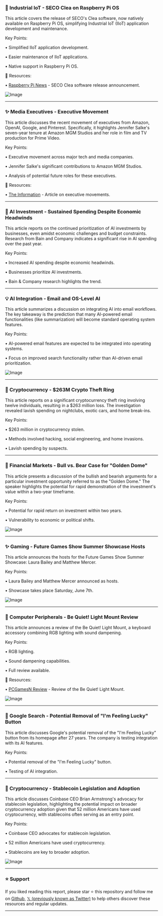 ### 🤖 Industrial IoT - SECO Clea on Raspberry Pi OS

This article covers the release of SECO's Clea software, now natively available on Raspberry Pi OS, simplifying Industrial IoT (IIoT) application development and maintenance.

Key Points:

• Simplified IIoT application development.


• Easier maintenance of IIoT applications.


• Native support in Raspberry Pi OS.


🔗 Resources:

• [Raspberry Pi News](https://raspberrypi.com/news/seco-clea-software-for-iiot-available-natively-in-raspberry-pi-os/) - SECO Clea software release announcement.

![Image](https://pbs.twimg.com/media/Gq_Ex8gW4AAA3Ao?format=jpg&name=small)


---

### ✨ Media Executives - Executive Movement

This article discusses the recent movement of executives from Amazon, OpenAI, Google, and Pinterest.  Specifically, it highlights Jennifer Salke's seven-year tenure at Amazon MGM Studios and her role in film and TV production for Prime Video.

Key Points:

• Executive movement across major tech and media companies.


• Jennifer Salke's significant contributions to Amazon MGM Studios.


• Analysis of potential future roles for these executives.


🔗 Resources:

• [The Information](https://theinformation.com/articles/free-agents-amazon-openai-google-execs-poised-next-role?utm_campaign=Editorial&utm_content=Article&utm_medium=organic_social&utm_source=twitter) - Article on executive movements.


---

### 🤖 AI Investment - Sustained Spending Despite Economic Headwinds

This article reports on the continued prioritization of AI investments by businesses, even amidst economic challenges and budget constraints.  Research from Bain and Company indicates a significant rise in AI spending over the past year.

Key Points:

•  Increased AI spending despite economic headwinds.


•  Businesses prioritize AI investments.


•  Bain & Company research highlights the trend.



---

### 💡 AI Integration - Email and OS-Level AI

This article summarizes a discussion on integrating AI into email workflows. The key takeaway is the prediction that many AI-powered email functionalities (like summarization) will become standard operating system features.

Key Points:

• AI-powered email features are expected to be integrated into operating systems.


•  Focus on improved search functionality rather than AI-driven email prioritization.



![Image](https://pbs.twimg.com/amplify_video_thumb/1923166903880777730/img/ACbXzJawPQya6-pI.jpg)


---

### 🤖 Cryptocurrency - $263M Crypto Theft Ring

This article reports on a significant cryptocurrency theft ring involving twelve individuals, resulting in a $263 million loss. The investigation revealed lavish spending on nightclubs, exotic cars, and home break-ins.

Key Points:

• $263 million in cryptocurrency stolen.


•  Methods involved hacking, social engineering, and home invasions.


•  Lavish spending by suspects.



---

### 🤖 Financial Markets - Bull vs. Bear Case for "Golden Dome"

This article presents a discussion of the bullish and bearish arguments for a particular investment opportunity referred to as the "Golden Dome." The speaker highlights the potential for rapid demonstration of the investment's value within a two-year timeframe.


Key Points:

•  Potential for rapid return on investment within two years.


•  Vulnerability to economic or political shifts.



![Image](https://pbs.twimg.com/amplify_video_thumb/1923104919248314368/img/OtLcT5wQ_vfOdNXM.jpg)


---

### ✨ Gaming - Future Games Show Summer Showcase Hosts

This article announces the hosts for the Future Games Show Summer Showcase: Laura Bailey and Matthew Mercer.

Key Points:

• Laura Bailey and Matthew Mercer announced as hosts.


• Showcase takes place Saturday, June 7th.



![Image](https://pbs.twimg.com/media/Gq_6Ly_aAAAJPgE?format=jpg&name=small)


---

### 🚀 Computer Peripherals - Be Quiet! Light Mount Review

This article announces a review of the Be Quiet! Light Mount, a keyboard accessory combining RGB lighting with sound dampening.

Key Points:

• RGB lighting.


• Sound dampening capabilities.


• Full review available.


🔗 Resources:

• [PCGamesN Review](https://pcgamesn.com/be-quiet/light-mount-review) - Review of the Be Quiet! Light Mount.

![Image](https://pbs.twimg.com/media/Gq-6CiQW0AE_gEj?format=jpg&name=small)


---

### 🤖 Google Search - Potential Removal of "I'm Feeling Lucky" Button

This article discusses Google's potential removal of the "I'm Feeling Lucky" button from its homepage after 27 years. The company is testing integration with its AI features.

Key Points:

•  Potential removal of the "I'm Feeling Lucky" button.


•  Testing of AI integration.



---

### 🤖 Cryptocurrency - Stablecoin Legislation and Adoption

This article discusses Coinbase CEO Brian Armstrong's advocacy for stablecoin legislation, highlighting the potential impact on broader cryptocurrency adoption given that 52 million Americans have used cryptocurrency, with stablecoins often serving as an entry point.

Key Points:

•  Coinbase CEO advocates for stablecoin legislation.


•  52 million Americans have used cryptocurrency.


•  Stablecoins are key to broader adoption.

![Image](https://pbs.twimg.com/amplify_video_thumb/1922701150832164864/img/kQ_xuJn6orRdZR3x.jpg)


---

### ⭐️ Support

If you liked reading this report, please star ⭐️ this repository and follow me on [Github](https://github.com/Drix10), [𝕏 (previously known as Twitter)](https://x.com/DRIX_10_) to help others discover these resources and regular updates.

---